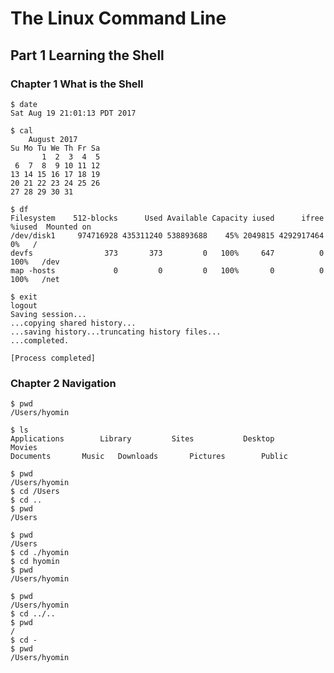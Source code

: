 # The Linux Command Line

## Part 1 Learning the Shell

### Chapter 1 What is the Shell

```
$ date
Sat Aug 19 21:01:13 PDT 2017
```
```
$ cal
    August 2017
Su Mo Tu We Th Fr Sa
       1  2  3  4  5
 6  7  8  9 10 11 12
13 14 15 16 17 18 19
20 21 22 23 24 25 26
27 28 29 30 31
```
```
$ df
Filesystem    512-blocks      Used Available Capacity iused      ifree %iused  Mounted on
/dev/disk1     974716928 435311240 538893688    45% 2049815 4292917464    0%   /
devfs                373       373         0   100%     647          0  100%   /dev
map -hosts             0         0         0   100%       0          0  100%   /net
```
```
$ exit
logout
Saving session...
...copying shared history...
...saving history...truncating history files...
...completed.

[Process completed]
```

### Chapter 2 Navigation

```
$ pwd
/Users/hyomin
```
```
$ ls
Applications		Library			Sites			Desktop			Movies
Documents		Music   Downloads		Pictures		Public
```
```
$ pwd
/Users/hyomin
$ cd /Users
$ cd ..
$ pwd
/Users
```
```
$ pwd
/Users
$ cd ./hyomin
$ cd hyomin
$ pwd
/Users/hyomin
```
```
$ pwd
/Users/hyomin
$ cd ../..
$ pwd
/
$ cd -
$ pwd
/Users/hyomin
```
